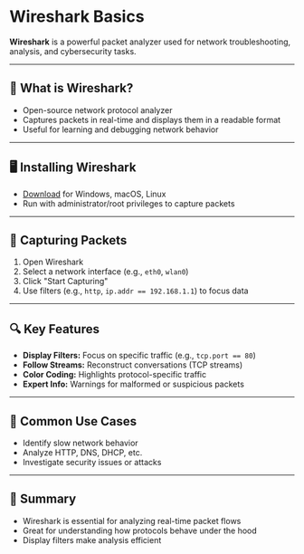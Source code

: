 # Wireshark Basics

**Wireshark** is a powerful packet analyzer used for network troubleshooting, analysis, and cybersecurity tasks.

---

## 🧩 What is Wireshark?

- Open-source network protocol analyzer
- Captures packets in real-time and displays them in a readable format
- Useful for learning and debugging network behavior

---

## 🖥️ Installing Wireshark

- [Download](https://www.wireshark.org/download.html) for Windows, macOS, Linux
- Run with administrator/root privileges to capture packets

---

## 📡 Capturing Packets

1. Open Wireshark
2. Select a network interface (e.g., `eth0`, `wlan0`)
3. Click "Start Capturing"
4. Use filters (e.g., `http`, `ip.addr == 192.168.1.1`) to focus data

---

## 🔍 Key Features

- **Display Filters:** Focus on specific traffic (e.g., `tcp.port == 80`)
- **Follow Streams:** Reconstruct conversations (TCP streams)
- **Color Coding:** Highlights protocol-specific traffic
- **Expert Info:** Warnings for malformed or suspicious packets

---

## 🔐 Common Use Cases

- Identify slow network behavior
- Analyze HTTP, DNS, DHCP, etc.
- Investigate security issues or attacks

---

## 📌 Summary
- Wireshark is essential for analyzing real-time packet flows
- Great for understanding how protocols behave under the hood
- Display filters make analysis efficient
